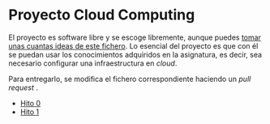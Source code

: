 # Proyecto Cloud Computing

El proyecto es software libre y se escoge libremente, aunque puedes
[tomar unas cuantas ideas de este fichero](practicas_propuestas.md). Lo
esencial del proyecto es que con él se puedan usar los conocimientos
adquiridos en la asignatura, es decir, sea necesario configurar una
infraestructura en *cloud*.

Para entregarlo, se modifica el fichero correspondiente haciendo un
*pull request* .

* [Hito 0](0.md)
* [Hito 1](1.md)
